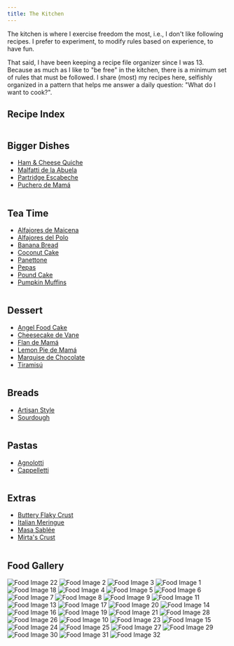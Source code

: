 ```yaml
---
title: The Kitchen
---
```


The kitchen is where I exercise freedom the most, i.e., I don't like following recipes. I prefer to experiment, to modify rules based on experience, to have fun.

That said, I have been keeping a recipe file organizer since I was 13. Because as much as I like to "be free" in the kitchen, there is a minimum set of rules that must be followed. I share (most) my recipes here, selfishly organized in a pattern that helps me answer a daily question: "What do I want to cook?". 
## Recipe Index
<div class="recipe-index">
  <div class="column">
    <h2>Bigger Dishes</h2>
    <ul>
      <li><a class="recipe-link" href="Ham&CheeseQuiche.md">Ham & Cheese Quiche</a></li>
      <li><a class="recipe-link" href="Malfatti.md">Malfatti de la Abuela</a></li>
      <li><a class="recipe-link" href="PartridgeEscabeche.md">Partridge Escabeche</a></li>
      <li><a class="recipe-link" href="Puchero.md">Puchero de Mamá</a></li>
    </ul>
  </div>
  <div class="column">
    <h2>Tea Time</h2>
    <ul>
      <li><a class="recipe-link" href="AlfajoresDeMaicena.md">Alfajores de Maicena</a></li>
      <li><a class="recipe-link" href="AlfajoresDelPolo.md">Alfajores del Polo</a></li>
      <li><a class="recipe-link" href="BananaBread.md">Banana Bread</a></li>
      <li><a class="recipe-link" href="CoconutCake.md">Coconut Cake</a></li>  
      <li><a class="recipe-link" href="Panettone.md">Panettone</a></li>
      <li><a class="recipe-link" href="Pepas.md">Pepas</a></li>
      <li><a class="recipe-link" href="PoundCake.md">Pound Cake</a></li>
      <li><a class="recipe-link" href="WalnutChocolateChipPumpkinMuffins.md">Pumpkin Muffins</a></li> 
    </ul>
  </div>
  <div class="column">
    <h2>Dessert</h2>
    <ul>
      <li><a class="recipe-link" href="AngelFoodCake.md">Angel Food Cake</a></li>
      <li><a class="recipe-link" href="CheesecakeDeVane.md">Cheesecake de Vane</a></li>
      <li><a class="recipe-link" href="FlanDeMama.md">Flan de Mamá</a></li>
      <li><a class="recipe-link" href="LemonPie.md">Lemon Pie de Mamá</a></li>
      <li><a class="recipe-link" href="MarquiseDeChocolate.md">Marquise de Chocolate</a></li>
      <li><a class="recipe-link" href="Tiramisu.md">Tiramisú</a></li>
    </ul>
  </div>
  <div class="column">
    <h2>Breads</h2>
    <ul>
      <li><a class="recipe-link" href="ArtisanStyleBread.md">Artisan Style</a></li> 
      <li><a class="recipe-link" href="Sourdough.md">Sourdough</a></li> 
    </ul>
  </div>
  <div class="column">
    <h2>Pastas</h2>
    <ul>
      <li><a class="recipe-link" href="Agnolotti.md">Agnolotti</a></li>
      <li><a class="recipe-link" href="Cappelletti.md">Cappelletti</a></li>
    </ul>
  </div>
  <div class="column">
    <h2>Extras</h2>
    <ul>
      <li><a class="recipe-link" href="ButteryFlakyCrust.md">Buttery Flaky Crust</a></li>
      <li><a class="recipe-link" href="ItalianMeringue.md">Italian Meringue</a></li>
      <li><a class="recipe-link" href="MasaSablee.md">Masa Sablée</a></li> 
      <li><a class="recipe-link" href="MirtasCrust.md">Mirta's Crust</a></li> 
    </ul>
  </div>
</div>

<!--
**Bigger Dishes**
- [Ham & Cheese Quiche](Ham&CheeseQuiche)
- [Malfatti de la Abuela](Malfatti)
- [Puchero de Mamá](Puchero)
**Tea Time**
- [Alfajores del Polo](AlfajoresDelPolo)
- [Alfajores de Maicena](AlfajoresDeMaicena)
**Dessert**
- [Marquise de Chocolate](MarquiseDeChocolate)
- [Flan de Mamá](FlanDeMama)
- [Cheesecake de Vane](CheesecakeDeVane)
- [Lemon Pie de Mamá](LemonPie)
**Extras**
- [Italian Meringue](MerengueItaliano)
-->

## Food Gallery

<div id="food-gallery">
 <img src="Milhojas.jpg" alt="Food Image 22" class="food-image"> 
  <img src="AlfajorDelPolo.jpg" alt="Food Image 2" class="food-image">
  <img src="BerriesPie.jpg" alt="Food Image 3" class="food-image">
  <img src="21stBirthdayCake.jpeg" alt="Food Image 1" class="food-image">
  <img src="LobsterPasta.jpeg" alt="Food Image 18" class="food-image">
  <img src="AppleCinnamon.jpeg" alt="Food Image 4" class="food-image">
  <img src="BalconBsAs.jpg" alt="Food Image 5" class="food-image">
  <img src="BirthdayCake.jpg" alt="Food Image 6" class="food-image">
  <img src="CCCookie.jpg" alt="Food Image 7" class="food-image">
  <img src="CCCookies.jpeg" alt="Food Image 8" class="food-image">
  <img src="CCCookieDough.jpg" alt="Food Image 9" class="food-image">
  <img src="CuttingTurkey.jpeg" alt="Food Image 11" class="food-image">
  <img src="Estofado.jpeg" alt="Food Image 13" class="food-image">
  <img src="LemonPieViejo.jpeg" alt="Food Image 17" class="food-image">
  <img src="Malfatti.jpeg" alt="Food Image 20" class="food-image">
  <img src="FriedShrimpSalad.jpg" alt="Food Image 14" class="food-image">
  <img src="HornoDeBarro.jpg" alt="Food Image 16" class="food-image">
  <img src="Macaroons.jpg" alt="Food Image 19" class="food-image">
  <img src="MarquiseYBudines.jpg" alt="Food Image 21" class="food-image">
  <img src="Spaghetti.jpeg" alt="Food Image 28" class="food-image">
  <img src="PoundCake.jpg" alt="Food Image 26" class="food-image">
  <img src="Empanadas.jpeg" alt="Food Image 10" class="food-image">
  <img src="PastaNormal.jpg" alt="Food Image 23" class="food-image">
  <img src="Friendsgiving.jpeg" alt="Food Image 15" class="food-image">
  <img src="PBBlueberryPie.jpeg" alt="Food Image 24" class="food-image">
  <img src="Peperoncino.jpeg" alt="Food Image 25" class="food-image">
  <img src="SlicingTurkey.jpeg" alt="Food Image 27" class="food-image">
  <img src="SushiSide.jpg" alt="Food Image 29" class="food-image">
  <img src="SweetPotatoGnochi.jpeg" alt="Food Image 30" class="food-image">
  <img src="TortaFrita.jpg" alt="Food Image 31" class="food-image">
  <img src="WholeWheatPasta.jpeg" alt="Food Image 32" class="food-image">
</div>
